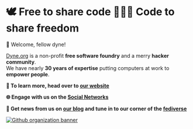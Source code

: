 # 🕊️ Free to share code 👩🏽‍💻 Code to share freedom

🖖 Welcome, fellow dyne! 

[Dyne.org](https://dyne.org) is a non-profit **free software foundry** and a merry **hacker community**.<br>We have nearly **30 years of expertise** putting computers at work to **empower people**.

**💎 To learn more, head over to [our website](https://dyne.org)**

**🌐 Engage with us on the [Social Networks](https://dyne.org/linktree)**

**📢 Get news from us on [our blog](https://news.dyne.org) and tune in to our corner of the [fediverse](https://fed.dyne.org)**

[![Github organization banner](https://github.com/Sakrecoer/.github-1/assets/3484593/7ada54a5-95e3-4f3d-8bb3-17101790a4ae)](https://github.com/sponsors/dyne)

